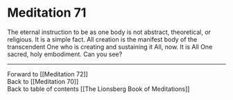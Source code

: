 # Meditation 71

The eternal instruction to be as one body is not abstract, theoretical, or religious. It is a simple fact. All creation is the manifest body of the transcendent One who is creating and sustaining it All, now. It is All One sacred, holy embodiment. Can you see?  

___

Forward to [[Meditation 72]]  
Back to [[Meditation 70]]  
Back to table of contents [[The Lionsberg Book of Meditations]]  